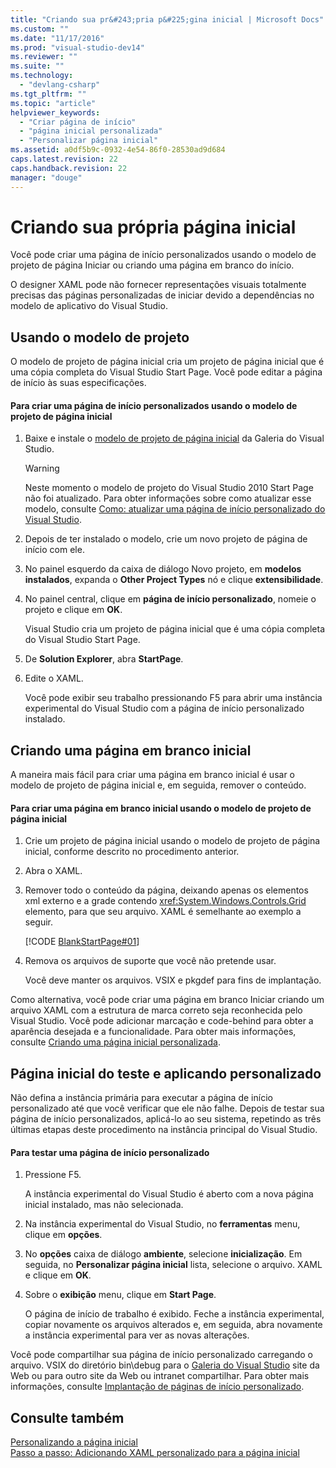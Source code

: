 ```yaml
---
title: "Criando sua pr&#243;pria p&#225;gina inicial | Microsoft Docs"
ms.custom: ""
ms.date: "11/17/2016"
ms.prod: "visual-studio-dev14"
ms.reviewer: ""
ms.suite: ""
ms.technology: 
  - "devlang-csharp"
ms.tgt_pltfrm: ""
ms.topic: "article"
helpviewer_keywords: 
  - "Criar página de início"
  - "página inicial personalizada"
  - "Personalizar página inicial"
ms.assetid: a0df5b9c-0932-4e54-86f0-28530ad9d684
caps.latest.revision: 22
caps.handback.revision: 22
manager: "douge"
---
```

# Criando sua pr&#243;pria p&#225;gina inicial
Você pode criar uma página de início personalizados usando o modelo de projeto de página Iniciar ou criando uma página em branco do início.  
  
 O designer XAML pode não fornecer representações visuais totalmente precisas das páginas personalizadas de iniciar devido a dependências no modelo de aplicativo do Visual Studio.  
  
## Usando o modelo de projeto  
 O modelo de projeto de página inicial cria um projeto de página inicial que é uma cópia completa do Visual Studio Start Page. Você pode editar a página de início às suas especificações.  
  
#### Para criar uma página de início personalizados usando o modelo de projeto de página inicial  
  
1.  Baixe e instale o [modelo de projeto de página inicial](http://go.microsoft.com/fwlink/?LinkId=186204) da Galeria do Visual Studio.  
  
    > [!WARNING]
    >  Neste momento o modelo de projeto do Visual Studio 2010 Start Page não foi atualizado. Para obter informações sobre como atualizar esse modelo, consulte [Como: atualizar uma página de início personalizado do Visual Studio](../Topic/How%20to:%20Upgrade%20a%20Visual%20Studio%20Custom%20Start%20Page.md).  
  
2.  Depois de ter instalado o modelo, crie um novo projeto de página de início com ele.  
  
3.  No painel esquerdo da caixa de diálogo Novo projeto, em **modelos instalados**, expanda o **Other Project Types** nó e clique **extensibilidade**.  
  
4.  No painel central, clique em **página de início personalizado**, nomeie o projeto e clique em **OK**.  
  
     Visual Studio cria um projeto de página inicial que é uma cópia completa do Visual Studio Start Page.  
  
5.  De **Solution Explorer**, abra **StartPage**.  
  
6.  Edite o XAML.  
  
     Você pode exibir seu trabalho pressionando F5 para abrir uma instância experimental do Visual Studio com a página de início personalizado instalado.  
  
## Criando uma página em branco inicial  
 A maneira mais fácil para criar uma página em branco inicial é usar o modelo de projeto de página inicial e, em seguida, remover o conteúdo.  
  
#### Para criar uma página em branco inicial usando o modelo de projeto de página inicial  
  
1.  Crie um projeto de página inicial usando o modelo de projeto de página inicial, conforme descrito no procedimento anterior.  
  
2.  Abra o XAML.  
  
3.  Remover todo o conteúdo da página, deixando apenas os elementos xml externo e a grade contendo <xref:System.Windows.Controls.Grid> elemento, para que seu arquivo. XAML é semelhante ao exemplo a seguir.  
  
     [!CODE [BlankStartPage#01](../CodeSnippet/VS_Snippets_VSSDK/blankstartpage#01)]  
  
4.  Remova os arquivos de suporte que você não pretende usar.  
  
     Você deve manter os arquivos. VSIX e pkgdef para fins de implantação.  
  
 Como alternativa, você pode criar uma página em branco Iniciar criando um arquivo XAML com a estrutura de marca correto seja reconhecida pelo Visual Studio. Você pode adicionar marcação e code\-behind para obter a aparência desejada e a funcionalidade. Para obter mais informações, consulte [Criando uma página inicial personalizada](../Topic/Creating%20a%20Custom%20Start%20Page.md).  
  
## Página inicial do teste e aplicando personalizado  
 Não defina a instância primária para executar a página de início personalizado até que você verificar que ele não falhe. Depois de testar sua página de início personalizados, aplicá\-lo ao seu sistema, repetindo as três últimas etapas deste procedimento na instância principal do Visual Studio.  
  
#### Para testar uma página de início personalizado  
  
1.  Pressione F5.  
  
     A instância experimental do Visual Studio é aberto com a nova página inicial instalado, mas não selecionada.  
  
2.  Na instância experimental do Visual Studio, no **ferramentas** menu, clique em **opções**.  
  
3.  No **opções** caixa de diálogo **ambiente**, selecione **inicialização**. Em seguida, no **Personalizar página inicial** lista, selecione o arquivo. XAML e clique em **OK**.  
  
4.  Sobre o **exibição** menu, clique em **Start Page**.  
  
     O página de início de trabalho é exibido. Feche a instância experimental, copiar novamente os arquivos alterados e, em seguida, abra novamente a instância experimental para ver as novas alterações.  
  
 Você pode compartilhar sua página de início personalizado carregando o arquivo. VSIX do diretório bin\\debug para o [Galeria do Visual Studio](http://go.microsoft.com/fwlink/?LinkID=123847) site da Web ou para outro site da Web ou intranet compartilhar. Para obter mais informações, consulte [Implantação de páginas de início personalizado](../Topic/Deploying%20Custom%20Start%20Pages.md).  
  
## Consulte também  
 [Personalizando a página inicial](../Topic/Customizing%20the%20Start%20Page%20for%20Visual%20Studio.md)   
 [Passo a passo: Adicionando XAML personalizado para a página inicial](../Topic/Walkthrough:%20Adding%20Custom%20XAML%20to%20the%20Start%20Page.md)